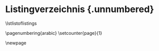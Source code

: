 # Listingverzeichnis {.unnumbered}
<!--
\quad \hyperref[eq:GettingNonce]{2.2.2.1\quad 7.2 Getting a Nonce, RFC8555}\quad  . . . . . . . . . . . . . . . . . . . . . . . . . . . .\quad 8

\quad \hyperref[AccountManagement]{2.2.2.2\quad 7.3 Account Management, RFC8555}\quad  . . . . . . . . . . . . . . . . . . . . . . . .\quad x

\quad \hyperref[AccountManagementzwei]{2.2.2.2\quad 7.3 Account Management, RFC8555}\quad  . . . . . . . . . . . . . . . . . . . . . . .\quad x

\quad \hyperref[ApplyCertificate]{2.2.2.3\quad 7.4 Applying for Certificate Issuance, RFC8555}\quad . . . . . . . . . . . . . . . .\quad x

\quad \hyperref[TPMErreichbar]{4.1.1\quad Schnellcheck für TPM Erreichbarkeit}\quad  . . . . . . . . . . . . . . . . . . . . . . . .\quad x

\quad \hyperref[publicKey]{4.1.2\quad EK öffentlicher Schlüssel, wfe.go}\quad  . . . . . . . . . . . . . . . . . . . . . . . . . . .\quad x

\quad \hyperref[getNonce]{4.2.1\quad clientseitige Beschaffung der Noncen, encryption.go}\quad  . . . . . . . . . . . . . .\quad x

\quad \hyperref[neuKonto]{4.2.1\quad Anfrage zum Erstellen eines neuen Kontos, encryption.go}\quad  . . . . . . . . . . .\quad x

\quad \hyperref[neuChallenge]{4.2.2.1\quad Server Antwort auf Challenge Anfrage}\quad  . . . . . . . . . . . . . . . . . . . . . .\quad x

\quad \hyperref[Serverseitig]{4.2.2.1\quad Serverseitiger Eintrag der neuen Identifier}\quad  . . . . . . . . . . . . . . . . . . . .\quad x

\quad \hyperref[Erstellung]{4.2.2.2\quad Geheimnis (secret) Erstellung, wfe.go}\quad  . . . . . . . . . . . . . . . . . . . . . . .\quad x

\quad \hyperref[Challenge]{5.1\quad Ablauf der neuen Challenge}\quad  . . . . . . . . . . . . . . . . . . . . . . . . . . . . . . . .\quad x
-->

\lstlistoflistings



\pagenumbering{arabic}
\setcounter{page}{1} <!-- TODO: WICHTIG nochmal prüfen -->

\newpage
